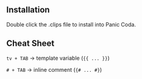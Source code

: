 Installation
------------

Double click the .clips file to install into Panic Coda.

Cheat Sheet
-----------

``tv + TAB`` -> template variable (``{{ ... }}``)

``# + TAB`` -> inline comment (``{# ... #}``)